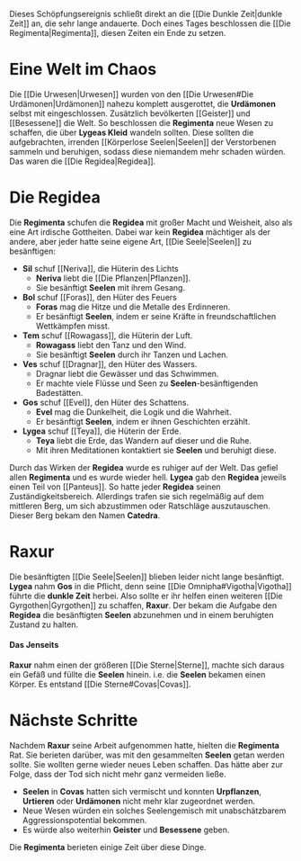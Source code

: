 Dieses Schöpfungsereignis schließt direkt an die [[Die Dunkle Zeit|dunkle Zeit]] an, die sehr lange andauerte. Doch eines Tages beschlossen die [[Die Regimenta|Regimenta]], diesen Zeiten ein Ende zu setzen.
# Eine Welt im Chaos
Die [[Die Urwesen|Urwesen]] wurden von den [[Die Urwesen#Die Urdämonen|Urdämonen]] nahezu komplett ausgerottet, die **Urdämonen** selbst mit eingeschlossen. Zusätzlich bevölkerten [[Geister]] und [[Besessene]] die Welt. So beschlossen die **Regimenta** neue Wesen zu schaffen, die über **Lygeas Kleid** wandeln sollten. Diese sollten die aufgebrachten, irrenden [[Körperlose Seelen|Seelen]] der Verstorbenen sammeln und beruhigen, sodass diese niemandem mehr schaden würden. Das waren die [[Die Regidea|Regidea]].
# Die Regidea
Die **Regimenta** schufen die **Regidea** mit großer Macht und Weisheit, also als eine Art irdische Gottheiten. Dabei war kein **Regidea** mächtiger als der andere, aber jeder hatte seine eigene Art, [[Die Seele|Seelen]] zu besänftigen:
- **Sil** schuf [[Neriva]], die Hüterin des Lichts
	- **Neriva** liebt die [[Die Pflanzen|Pflanzen]].
	- Sie besänftigt **Seelen** mit ihrem Gesang.
- **Bol** schuf [[Foras]], den Hüter des Feuers
	- **Foras** mag die Hitze und die Metalle des Erdinneren.
	- Er besänftigt **Seelen**, indem er seine Kräfte in freundschaftlichen Wettkämpfen misst.
- **Tem** schuf [[Rowagass]], die Hüterin der Luft.
	- **Rowagass** liebt den Tanz und den Wind.
	- Sie besänftigt **Seelen** durch ihr Tanzen und Lachen.
- **Ves** schuf [[Dragnar]], den Hüter des Wassers.
	- Dragnar liebt die Gewässer und das Schwimmen.
	- Er machte viele Flüsse und Seen zu **Seelen**-besänftigenden Badestätten.
- **Gos** schuf [[Evel]], den Hüter des Schattens.
	- **Evel** mag die Dunkelheit, die Logik und die Wahrheit.
	- Er besänftigt **Seelen**, indem er ihnen Geschichten erzählt.
- **Lygea** schuf [[Teya]], die Hüterin der Erde.
	- **Teya** liebt die Erde, das Wandern auf dieser und die Ruhe.
	- Mit ihren Meditationen kontaktiert sie **Seelen** und beruhigt diese.

Durch das Wirken der **Regidea** wurde es ruhiger auf der Welt. Das gefiel allen **Regimenta** und es wurde wieder hell. **Lygea** gab den **Regidea** jeweils einen Teil von [[Panteus]]. So hatte jeder **Regidea** seinen Zuständigkeitsbereich. Allerdings trafen sie sich regelmäßig auf dem mittleren Berg, um sich abzustimmen oder Ratschläge auszutauschen. Dieser Berg bekam den Namen **Catedra**.
# Raxur
Die besänftigten [[Die Seele|Seelen]] blieben leider nicht lange besänftigt. **Lygea** nahm **Gos** in die Pflicht, denn seine [[Die Omnipha#Vigotha|Vigotha]] führte die **dunkle Zeit** herbei. Also sollte er ihr helfen einen weiteren [[Die Gyrgothen|Gyrgothen]] zu schaffen, **Raxur**. Der bekam die Aufgabe den **Regidea** die besänftigten **Seelen** abzunehmen und in einem beruhigten Zustand zu halten.
#### Das Jenseits
**Raxur** nahm einen der größeren [[Die Sterne|Sterne]], machte sich daraus ein Gefäß und füllte die **Seelen** hinein. i.e. die **Seelen** bekamen einen Körper. Es entstand [[Die Sterne#Covas|Covas]].
# Nächste Schritte
Nachdem **Raxur** seine Arbeit aufgenommen hatte, hielten die **Regimenta** Rat. Sie berieten darüber, was mit den gesammelten **Seelen** getan werden sollte. Sie wollten gerne wieder neues Leben schaffen. Das hätte aber zur Folge, dass der Tod sich nicht mehr ganz vermeiden ließe.
- **Seelen** in **Covas** hatten sich vermischt und konnten **Urpflanzen**, **Urtieren** oder **Urdämonen** nicht mehr klar zugeordnet werden.
- Neue Wesen würden ein solches Seelengemisch mit unabschätzbarem Aggressionspotential bekommen.
- Es würde also weiterhin **Geister** und **Besessene** geben.

Die **Regimenta** berieten einige Zeit über diese Dinge.